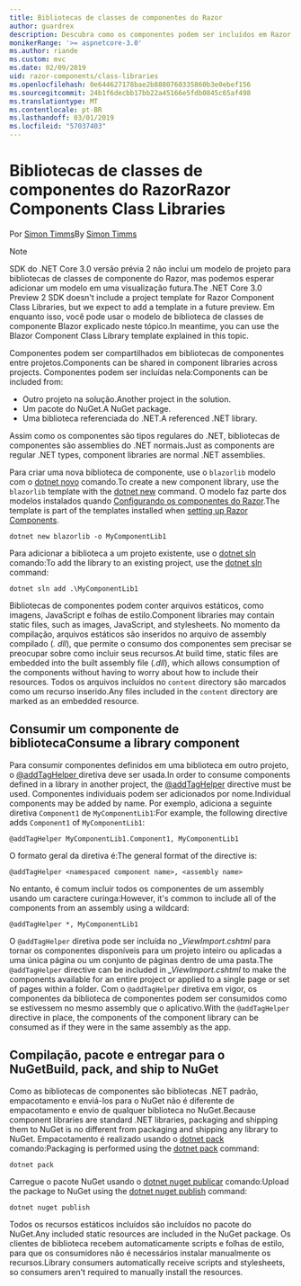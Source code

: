 ```yaml
---
title: Bibliotecas de classes de componentes do Razor
author: guardrex
description: Descubra como os componentes podem ser incluídos em Razor componentes aplicativos de uma biblioteca de componentes externos.
monikerRange: '>= aspnetcore-3.0'
ms.author: riande
ms.custom: mvc
ms.date: 02/09/2019
uid: razor-components/class-libraries
ms.openlocfilehash: 0e644627178bae2b8880760335860b3e0ebef156
ms.sourcegitcommit: 24b1f6decbb17bb22a45166e5fdb0845c65af498
ms.translationtype: MT
ms.contentlocale: pt-BR
ms.lasthandoff: 03/01/2019
ms.locfileid: "57037403"
---
```

# <a name="razor-components-class-libraries"></a><span data-ttu-id="a3362-103">Bibliotecas de classes de componentes do Razor</span><span class="sxs-lookup"><span data-stu-id="a3362-103">Razor Components Class Libraries</span></span>

<span data-ttu-id="a3362-104">Por [Simon Timms](https://github.com/stimms)</span><span class="sxs-lookup"><span data-stu-id="a3362-104">By [Simon Timms](https://github.com/stimms)</span></span>

> [!NOTE]
> <span data-ttu-id="a3362-105">SDK do .NET Core 3.0 versão prévia 2 não inclui um modelo de projeto para bibliotecas de classes de componente do Razor, mas podemos esperar adicionar um modelo em uma visualização futura.</span><span class="sxs-lookup"><span data-stu-id="a3362-105">The .NET Core 3.0 Preview 2 SDK doesn't include a project template for Razor Component Class Libraries, but we expect to add a template in a future preview.</span></span> <span data-ttu-id="a3362-106">Em enquanto isso, você pode usar o modelo de biblioteca de classes de componente Blazor explicado neste tópico.</span><span class="sxs-lookup"><span data-stu-id="a3362-106">In meantime, you can use the Blazor Component Class Library template explained in this topic.</span></span>

<span data-ttu-id="a3362-107">Componentes podem ser compartilhados em bibliotecas de componentes entre projetos.</span><span class="sxs-lookup"><span data-stu-id="a3362-107">Components can be shared in component libraries across projects.</span></span> <span data-ttu-id="a3362-108">Componentes podem ser incluídas nela:</span><span class="sxs-lookup"><span data-stu-id="a3362-108">Components can be included from:</span></span>

* <span data-ttu-id="a3362-109">Outro projeto na solução.</span><span class="sxs-lookup"><span data-stu-id="a3362-109">Another project in the solution.</span></span>
* <span data-ttu-id="a3362-110">Um pacote do NuGet.</span><span class="sxs-lookup"><span data-stu-id="a3362-110">A NuGet package.</span></span>
* <span data-ttu-id="a3362-111">Uma biblioteca referenciada do .NET.</span><span class="sxs-lookup"><span data-stu-id="a3362-111">A referenced .NET library.</span></span>

<span data-ttu-id="a3362-112">Assim como os componentes são tipos regulares do .NET, bibliotecas de componentes são assemblies do .NET normais.</span><span class="sxs-lookup"><span data-stu-id="a3362-112">Just as components are regular .NET types, component libraries are normal .NET assemblies.</span></span>

<span data-ttu-id="a3362-113">Para criar uma nova biblioteca de componente, use o `blazorlib` modelo com o [dotnet novo](/dotnet/core/tools/dotnet-new) comando.</span><span class="sxs-lookup"><span data-stu-id="a3362-113">To create a new component library, use the `blazorlib` template with the [dotnet new](/dotnet/core/tools/dotnet-new) command.</span></span> <span data-ttu-id="a3362-114">O modelo faz parte dos modelos instalados quando [Configurando os componentes do Razor](xref:razor-components/get-started).</span><span class="sxs-lookup"><span data-stu-id="a3362-114">The template is part of the templates installed when [setting up Razor Components](xref:razor-components/get-started).</span></span>

```console
dotnet new blazorlib -o MyComponentLib1
```

<span data-ttu-id="a3362-115">Para adicionar a biblioteca a um projeto existente, use o [dotnet sln](/dotnet/core/tools/dotnet-sln) comando:</span><span class="sxs-lookup"><span data-stu-id="a3362-115">To add the library to an existing project, use the [dotnet sln](/dotnet/core/tools/dotnet-sln) command:</span></span>

```console
dotnet sln add .\MyComponentLib1
```

<span data-ttu-id="a3362-116">Bibliotecas de componentes podem conter arquivos estáticos, como imagens, JavaScript e folhas de estilo.</span><span class="sxs-lookup"><span data-stu-id="a3362-116">Component libraries may contain static files, such as images, JavaScript, and stylesheets.</span></span> <span data-ttu-id="a3362-117">No momento da compilação, arquivos estáticos são inseridos no arquivo de assembly compilado (*. dll*), que permite o consumo dos componentes sem precisar se preocupar sobre como incluir seus recursos.</span><span class="sxs-lookup"><span data-stu-id="a3362-117">At build time, static files are embedded into the built assembly file (*.dll*), which allows consumption of the components without having to worry about how to include their resources.</span></span> <span data-ttu-id="a3362-118">Todos os arquivos incluídos no `content` directory são marcados como um recurso inserido.</span><span class="sxs-lookup"><span data-stu-id="a3362-118">Any files included in the `content` directory are marked as an embedded resource.</span></span> 

## <a name="consume-a-library-component"></a><span data-ttu-id="a3362-119">Consumir um componente de biblioteca</span><span class="sxs-lookup"><span data-stu-id="a3362-119">Consume a library component</span></span>

<span data-ttu-id="a3362-120">Para consumir componentes definidos em uma biblioteca em outro projeto, o [ @addTagHelper ](/aspnet/core/mvc/views/tag-helpers/intro#add-helper-label) diretiva deve ser usada.</span><span class="sxs-lookup"><span data-stu-id="a3362-120">In order to consume components defined in a library in another project, the [@addTagHelper](/aspnet/core/mvc/views/tag-helpers/intro#add-helper-label) directive must be used.</span></span> <span data-ttu-id="a3362-121">Componentes individuais podem ser adicionados por nome.</span><span class="sxs-lookup"><span data-stu-id="a3362-121">Individual components may be added by name.</span></span> <span data-ttu-id="a3362-122">Por exemplo, adiciona a seguinte diretiva `Component1` de `MyComponentLib1`:</span><span class="sxs-lookup"><span data-stu-id="a3362-122">For example, the following directive adds `Component1` of `MyComponentLib1`:</span></span>

```cshtml
@addTagHelper MyComponentLib1.Component1, MyComponentLib1
```

<span data-ttu-id="a3362-123">O formato geral da diretiva é:</span><span class="sxs-lookup"><span data-stu-id="a3362-123">The general format of the directive is:</span></span>

```cshtml
@addTagHelper <namespaced component name>, <assembly name>
```

<span data-ttu-id="a3362-124">No entanto, é comum incluir todos os componentes de um assembly usando um caractere curinga:</span><span class="sxs-lookup"><span data-stu-id="a3362-124">However, it's common to include all of the components from an assembly using a wildcard:</span></span>

```cshtml
@addTagHelper *, MyComponentLib1
```

<span data-ttu-id="a3362-125">O `@addTagHelper` diretiva pode ser incluída no *_ViewImport.cshtml* para tornar os componentes disponíveis para um projeto inteiro ou aplicadas a uma única página ou um conjunto de páginas dentro de uma pasta.</span><span class="sxs-lookup"><span data-stu-id="a3362-125">The `@addTagHelper` directive can be included in *_ViewImport.cshtml* to make the components available for an entire project or applied to a single page or set of pages within a folder.</span></span> <span data-ttu-id="a3362-126">Com o `@addTagHelper` diretiva em vigor, os componentes da biblioteca de componentes podem ser consumidos como se estivessem no mesmo assembly que o aplicativo.</span><span class="sxs-lookup"><span data-stu-id="a3362-126">With the `@addTagHelper` directive in place, the components of the component library can be consumed as if they were in the same assembly as the app.</span></span> 

## <a name="build-pack-and-ship-to-nuget"></a><span data-ttu-id="a3362-127">Compilação, pacote e entregar para o NuGet</span><span class="sxs-lookup"><span data-stu-id="a3362-127">Build, pack, and ship to NuGet</span></span>

<span data-ttu-id="a3362-128">Como as bibliotecas de componentes são bibliotecas .NET padrão, empacotamento e enviá-los para o NuGet não é diferente de empacotamento e envio de qualquer biblioteca no NuGet.</span><span class="sxs-lookup"><span data-stu-id="a3362-128">Because component libraries are standard .NET libraries, packaging and shipping them to NuGet is no different from packaging and shipping any library to NuGet.</span></span> <span data-ttu-id="a3362-129">Empacotamento é realizado usando o [dotnet pack](/dotnet/core/tools/dotnet-pack) comando:</span><span class="sxs-lookup"><span data-stu-id="a3362-129">Packaging is performed using the [dotnet pack](/dotnet/core/tools/dotnet-pack) command:</span></span>

```console
dotnet pack
```

<span data-ttu-id="a3362-130">Carregue o pacote NuGet usando o [dotnet nuget publicar](/dotnet/core/tools/dotnet-nuget-push) comando:</span><span class="sxs-lookup"><span data-stu-id="a3362-130">Upload the package to NuGet using the [dotnet nuget publish](/dotnet/core/tools/dotnet-nuget-push) command:</span></span>

```console
dotnet nuget publish
```

<span data-ttu-id="a3362-131">Todos os recursos estáticos incluídos são incluídos no pacote do NuGet.</span><span class="sxs-lookup"><span data-stu-id="a3362-131">Any included static resources are included in the NuGet package.</span></span> <span data-ttu-id="a3362-132">Os clientes de biblioteca recebem automaticamente scripts e folhas de estilo, para que os consumidores não é necessários instalar manualmente os recursos.</span><span class="sxs-lookup"><span data-stu-id="a3362-132">Library consumers automatically receive scripts and stylesheets, so consumers aren't required to manually install the resources.</span></span>
